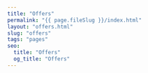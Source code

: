 ```yaml
---
title: "Offers"
permalink: "{{ page.fileSlug }}/index.html"
layout: "offers.html"
slug: "offers"
tags: "pages"
seo:
  title: "Offers"
  og_title: "Offers"
---
```



